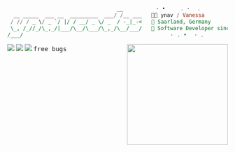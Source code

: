 ```hs
                                   __        ⠀⠀· •⠀⠀⠀⠀. ·⠀⠀.⠀⠀
  __ _____  ___ __  _________  ___/ /__ ___   🖐🏼 ynav / Vanessa
 / // / _ \/ _ `/ |/ / __/ _ \/ _  / -_|_-<   📍 Saarland, Germany 
 \_, /_//_/\_,_/|___/\__/\___/\_,_/\__/___/   💼 Software Developer since '20
/___/                                         ⠀⠀⠀⠀⠀·⠀. •⠀⠀· .⠀⠀ ⠀⠀ ⠀·⠀. •
```

<img align='right' src="https://user-images.githubusercontent.com/66949634/218949714-20650827-1dd3-441f-af6e-589f5c38adec.gif" width="230">

  

<img src="https://img.icons8.com/ios-filled/50/737373/c-sharp-logo.png"/> <img src="https://img.icons8.com/ios-filled/50/737373/xamarin.png"/> <img src="https://img.icons8.com/tiny-glyph/16/737373/bug.png"/> <kbd>free bugs</kbd>
